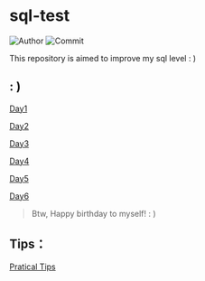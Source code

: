 # sql-test

![Author](https://img.shields.io/badge/Author-Vincent-brightgreen)
![Commit](https://img.shields.io/github/last-commit/xxxVincent-L/sql-test)

This repository is aimed to improve my sql level : )


## : )

[Day1](https://github.com/xxxVincent-L/sql-test/blob/master/Day1/)

[Day2](https://github.com/xxxVincent-L/sql-test/blob/master/Day2/)

[Day3](https://github.com/xxxVincent-L/sql-test/blob/master/Day3/)

[Day4](https://github.com/xxxVincent-L/sql-test/blob/master/Day4/)

[Day5](https://github.com/xxxVincent-L/sql-test/blob/master/Day5/)

[Day6](https://github.com/xxxVincent-L/sql-test/blob/master/Day6/)

> Btw, Happy birthday to myself!  : )

## Tips：
[Pratical Tips](https://github.com/xxxVincent-L/sql-test/blob/master/Tips.md)
